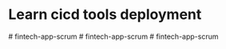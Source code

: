 # Learn cicd tools deployment 





 






#   f i n t e c h - a p p - s c r u m  
 #   f i n t e c h - a p p - s c r u m  
 #   f i n t e c h - a p p - s c r u m  
 